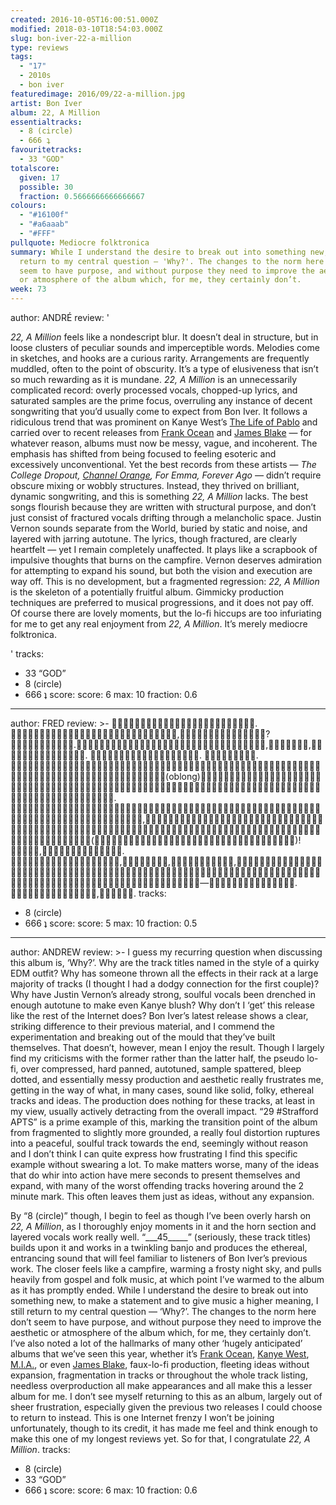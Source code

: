 ```yaml
---
created: 2016-10-05T16:00:51.000Z
modified: 2018-03-10T18:54:03.000Z
slug: bon-iver-22-a-million
type: reviews
tags:
  - "17"
  - 2010s
  - bon iver
featuredimage: 2016/09/22-a-million.jpg
artist: Bon Iver
album: 22, A Million
essentialtracks:
  - 8 (circle)
  - 666 ʇ
favouritetracks:
  - 33 "GOD"
totalscore:
  given: 17
  possible: 30
  fraction: 0.5666666666666667
colours:
  - "#16100f"
  - "#a6aaab"
  - "#FFF"
pullquote: Mediocre folktronica
summary: While I understand the desire to break out into something new, I still
  return to my central question — 'Why?'. The changes to the norm here don’t
  seem to have purpose, and without purpose they need to improve the aesthetic
  or atmosphere of the album which, for me, they certainly don’t.
week: 73
---
```

author: ANDRÉ
review: '<div class="_d97"><p><em>22, A Million</em> feels like a nondescript
  blur. It doesn’t deal in structure, but in loose clusters of peculiar sounds
  and imperceptible words. Melodies come in sketches, and hooks are a curious
  rarity. Arrangements are frequently muddled, often to the point of obscurity.
  It’s a type of elusiveness that isn’t so much rewarding as it is mundane.
  <em>22, A Million</em> is an unnecessarily complicated record: overly
  processed vocals, chopped-up lyrics, and saturated samples are the prime
  focus, overruling any instance of decent songwriting that you’d usually come
  to expect from Bon Iver. It follows a ridiculous trend that was prominent on
  Kanye West’s <a href="https://audioxide.com/reviews/the-life-of-pablo/"
  target="_blank" rel="noopener">The Life of Pablo</a> and carried over to
  recent releases from <a
  href="https://audioxide.com/reviews/frank-ocean-blond/" target="_blank"
  rel="noopener">Frank Ocean</a> and <a
  href="https://audioxide.com/reviews/james-blake-the-colour-in-anything/"
  target="_blank" rel="noopener">James Blake</a>&nbsp;— for whatever reason,
  albums must now be messy, vague, and incoherent. The emphasis has shifted from
  being focused to feeling esoteric and excessively unconventional. Yet the best
  records from these artists —&nbsp;<em>The College Dropout, <a
  href="https://audioxide.com/reviews/frank-ocean-channel-orange/"
  target="_blank" rel="noopener">Channel Orange</a>, For Emma, Forever Ago
  —&nbsp;</em>didn’t require obscure mixing or wobbly structures. Instead, they
  thrived on brilliant, dynamic songwriting, and this is something <em>22, A
  Million</em> lacks. The best songs flourish because they are written with
  structural purpose, and don’t just consist of fractured vocals drifting
  through a melancholic space. Justin Vernon sounds separate from the World,
  buried by static and noise, and layered with jarring autotune. The lyrics,
  though fractured, are clearly heartfelt — yet I remain completely unaffected.
  It plays like a scrapbook of impulsive thoughts that burns on the campfire.
  Vernon deserves admiration for attempting to expand his sound, but both the
  vision and execution are way off. This is no development, but a fragmented
  regression: <em>22, A Million</em> is the skeleton of&nbsp;a potentially
  fruitful album. Gimmicky production techniques are preferred to musical
  progressions, and it does not pay off. Of course there are lovely moments, but
  the lo-fi hiccups are too infuriating for me to get any real enjoyment from
  <em>22, A Million</em>. It’s merely mediocre folktronica.</p></div>'
tracks:
  - 33 “GOD”
  - ­8 (circle)
  - ­666 ʇ
score:
  score: 6
  max: 10
  fraction: 0.6
---
author: FRED
review: >-
  .
  ,?.,,.
  . .
  (oblong).
  ,()!<br>
   ,. ,,,—. ,.
tracks:
  - 8 (circle)
  - ­666 ʇ
score:
  score: 5
  max: 10
  fraction: 0.5
---
author: ANDREW
review: >-
  I guess my recurring question when discussing this album is, ‘Why?’. Why are
  the track titles named in the style of a quirky EDM outfit? Why has someone
  thrown all the effects in their rack at a large majority of tracks (I thought
  I had a dodgy connection for the first couple)? Why have Justin Vernon’s
  already strong, soulful vocals been drenched in enough autotune to make even
  Kanye blush? Why don’t I ‘get’ this release like the rest of the Internet
  does? Bon Iver’s latest release shows a clear, striking difference to their
  previous material, and I commend the experimentation and breaking out of the
  mould that they’ve built themselves. That doesn’t, however, mean I enjoy the
  result. Though I largely find my criticisms with the former rather than the
  latter half, the pseudo lo-fi, over compressed, hard panned, autotuned, sample
  spattered, bleep dotted, and essentially messy production and aesthetic really
  frustrates me, getting in the way of what, in many cases, sound like solid,
  folky, ethereal tracks and ideas. The production does nothing for these
  tracks, at least in my view, usually actively detracting from the overall
  impact. “29 #Strafford APTS” is a prime example of this, marking the
  transition point of the album from fragmented to slightly more grounded, a
  really foul distortion ruptures into a peaceful, soulful track towards the
  end, seemingly without reason and I don’t think I can quite express how
  frustrating I find this specific example without swearing a lot. To make
  matters worse, many of the ideas that do whir into action have mere seconds to
  present themselves and expand, with many of the worst offending tracks
  hovering around the 2 minute mark. This often leaves them just as ideas,
  without any expansion.

  By “8 (circle)” though, I begin to feel as though I’ve been overly harsh on *22, A Million*, as I thoroughly enjoy moments in it and the horn section and layered vocals work really well. “\_\_\_45\_\_\_\_\_” (seriously, these track titles) builds upon it and works in a twinkling banjo and produces the ethereal, entrancing sound that will feel familiar to listeners of Bon Iver’s previous work. The closer feels like a campfire, warming a frosty night sky, and pulls heavily from gospel and folk music, at which point I’ve warmed to the album as it has promptly ended. While I understand the desire to break out into something new, to make a statement and to give music a higher meaning, I still return to my central question — ‘Why?’. The changes to the norm here don’t seem to have purpose, and without purpose they need to improve the aesthetic or atmosphere of the album which, for me, they certainly don’t. I’ve also noted a lot of the hallmarks of many other ‘hugely anticipated’ albums that we’ve seen this year, whether it’s [Frank Ocean](<https://audioxide.com/reviews/frank-ocean-blond/>), [Kanye West](<https://audioxide.com/reviews/the-life-of-pablo/>), [M.I.A.](<https://audioxide.com/reviews/mia-aim/>), or even [James Blake](<https://audioxide.com/reviews/james-blake-the-colour-in-anything/>), faux-lo-fi production, fleeting ideas without expansion, fragmentation in tracks or throughout the whole track listing, needless overproduction all make appearances and all make this a lesser album for me. I don’t see myself returning to this as an album, largely out of sheer frustration, especially given the previous two releases I could choose to return to instead. This is one Internet frenzy I won’t be joining unfortunately, though to its credit, it has made me feel and think enough to make this one of my longest reviews yet. So for that, I congratulate *22, A Million*.
tracks:
  - 8 (circle)
  - ­33 “GOD”
  - ­666 ʇ
score:
  score: 6
  max: 10
  fraction: 0.6
